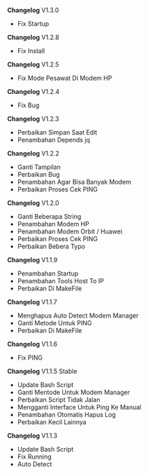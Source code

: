 **Changelog** V1.3.0
- Fix Startup

**Changelog** V1.2.8
- Fix Install

**Changelog** V1.2.5
- Fix Mode Pesawat Di Modem HP

**Changelog** V1.2.4
- Fix Bug

**Changelog** V1.2.3
- Perbaikan Simpan Saat Edit
- Penambahan Depends jq

**Changelog** V1.2.2
- Ganti Tampilan
- Perbaikan Bug
- Penambahan Agar Bisa Banyak Modem
- Perbaikan Proses Cek PING

**Changelog** V1.2.0
- Ganti Beberapa String
- Penambahan Modem HP
- Penambahan Modem Orbit / Huawei
- Perbaikan Proses Cek PING
- Perbaikan Bebera Typo

**Changelog** V1.1.9
- Penambahan Startup
- Penambahan Tools Host To IP
- Perbaikan Di MakeFile

**Changelog** V1.1.7
- Menghapus Auto Detect Modem Manager
- Ganti Metode Untuk PING
- Perbaikan Di MakeFile

**Changelog** V1.1.6
- Fix PING

**Changelog** V1.1.5 Stable
- Update Bash Script
- Ganti Mentode Untuk Modem Manager
- Perbaikan Script Tidak Jalan
- Mengganti Interface Untuk Ping Ke Manual
- Penambahan Otomatis Hapus Log
- Perbaikan Kecil Lainnya

**Changelog** V1.1.3
- Update Bash Script
- Fix Running
- Auto Detect